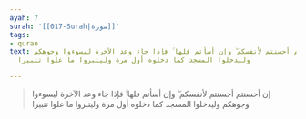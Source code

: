 ```yaml
---
ayah: 7
surah: '[[017-Surah|سورة]]'
tags:
- quran
text: إن أحسنتم أحسنتم لأنفسكم ۖ وإن أسأتم فلها ۚ فإذا جاء وعد الآخرة ليسوءوا وجوهكم
  وليدخلوا المسجد كما دخلوه أول مرة وليتبروا ما علوا تتبيرا

---
```

> إن أحسنتم أحسنتم لأنفسكم ۖ وإن أسأتم فلها ۚ فإذا جاء وعد الآخرة ليسوءوا وجوهكم وليدخلوا المسجد كما دخلوه أول مرة وليتبروا ما علوا تتبيرا

